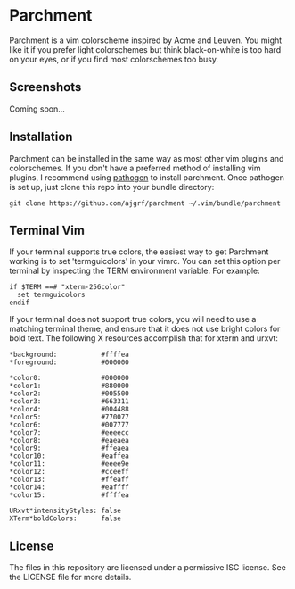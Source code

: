 # Parchment

Parchment is a vim colorscheme inspired by Acme and Leuven.  You might like it
if you prefer light colorschemes but think black-on-white is too hard on your
eyes, or if you find most colorschemes too busy.

## Screenshots

Coming soon...

## Installation

Parchment can be installed in the same way as most other vim plugins and
colorschemes.  If you don't have a preferred method of installing vim plugins,
I recommend using [pathogen][1] to install parchment.  Once pathogen is set up,
just clone this repo into your bundle directory:

    git clone https://github.com/ajgrf/parchment ~/.vim/bundle/parchment

## Terminal Vim

If your terminal supports true colors, the easiest way to get Parchment working
is to set 'termguicolors' in your vimrc.  You can set this option per terminal
by inspecting the TERM environment variable.  For example:

    if $TERM ==# "xterm-256color"
      set termguicolors
    endif

If your terminal does not support true colors, you will need to use a matching
terminal theme, and ensure that it does not use bright colors for bold text.
The following X resources accomplish that for xterm and urxvt:

    *background:           #ffffea
    *foreground:           #000000

    *color0:               #000000
    *color1:               #880000
    *color2:               #005500
    *color3:               #663311
    *color4:               #004488
    *color5:               #770077
    *color6:               #007777
    *color7:               #eeeecc
    *color8:               #eaeaea
    *color9:               #ffeaea
    *color10:              #eaffea
    *color11:              #eeee9e
    *color12:              #cceeff
    *color13:              #ffeaff
    *color14:              #eaffff
    *color15:              #ffffea

    URxvt*intensityStyles: false
    XTerm*boldColors:      false

[1]: https://github.com/tpope/vim-pathogen

## License

The files in this repository are licensed under a permissive ISC license.  See
the LICENSE file for more details.
